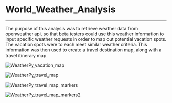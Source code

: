 # World_Weather_Analysis
---
The purpose of this analysis was to retrieve weather data from openweather api, so that beta testers could use
this weather information to input specific weather requests in order to map out potential vacation spots.  The
vacation spots were to each meet similar weather criteria.  This information was then used to create a travel
destination map, along with a travel itinerary map.

![WeatherPy_vacation_map](https://user-images.githubusercontent.com/71041680/112760974-e7c9f100-8fc6-11eb-9930-d59b769f3750.png)



![WeatherPy_travel_map](https://user-images.githubusercontent.com/71041680/112760985-f44e4980-8fc6-11eb-8b07-53059ac36ce7.png)



![WeatherPy_travel_map_markers](https://user-images.githubusercontent.com/71041680/112760986-fa442a80-8fc6-11eb-8829-e8914f5dda02.png)



![WeatherPy_travel_map_markers2](https://user-images.githubusercontent.com/71041680/112760993-00d2a200-8fc7-11eb-92f8-68af3a2e59d2.png)
